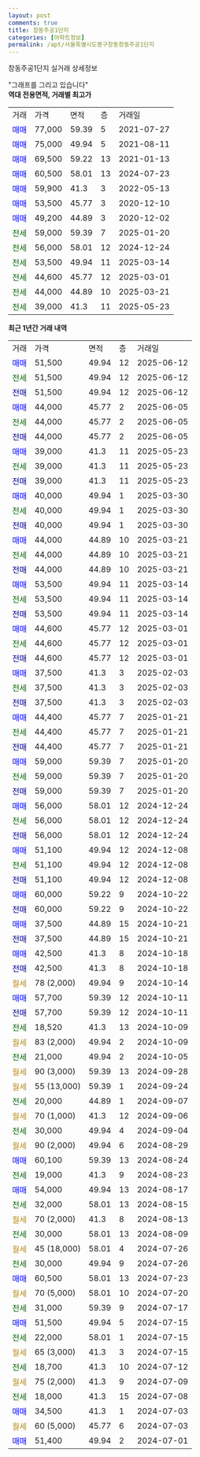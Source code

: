 ```yaml
---
layout: post
comments: true
title: 창동주공1단지
categories: [아파트정보]
permalink: /apt/서울특별시도봉구창동창동주공1단지
---
```


창동주공1단지 실거래 상세정보

<script type="text/javascript">
  google.charts.load('current', {'packages':['line', 'corechart']});
  google.charts.setOnLoadCallback(drawChart);

  function drawChart() {
    var data = new google.visualization.DataTable();
    data.addColumn('date', '거래일');
    data.addColumn('number', "매매");
    data.addColumn('number', "전세");
    data.addColumn('number', "전매");

    data.addRows([[new Date(Date.parse("2025-06-12")), 51500, null, null], [new Date(Date.parse("2025-06-12")), null, 51500, null], [new Date(Date.parse("2025-06-12")), null, null, 51500], [new Date(Date.parse("2025-06-05")), 44000, null, null], [new Date(Date.parse("2025-06-05")), null, 44000, null], [new Date(Date.parse("2025-06-05")), null, null, 44000], [new Date(Date.parse("2025-05-23")), 39000, null, null], [new Date(Date.parse("2025-05-23")), null, 39000, null], [new Date(Date.parse("2025-05-23")), null, null, 39000], [new Date(Date.parse("2025-03-30")), 40000, null, null], [new Date(Date.parse("2025-03-30")), null, 40000, null], [new Date(Date.parse("2025-03-30")), null, null, 40000], [new Date(Date.parse("2025-03-21")), 44000, null, null], [new Date(Date.parse("2025-03-21")), null, 44000, null], [new Date(Date.parse("2025-03-21")), null, null, 44000], [new Date(Date.parse("2025-03-14")), 53500, null, null], [new Date(Date.parse("2025-03-14")), null, 53500, null], [new Date(Date.parse("2025-03-14")), null, null, 53500], [new Date(Date.parse("2025-03-01")), 44600, null, null], [new Date(Date.parse("2025-03-01")), null, 44600, null], [new Date(Date.parse("2025-03-01")), null, null, 44600], [new Date(Date.parse("2025-02-03")), 37500, null, null], [new Date(Date.parse("2025-02-03")), null, 37500, null], [new Date(Date.parse("2025-02-03")), null, null, 37500], [new Date(Date.parse("2025-01-21")), 44400, null, null], [new Date(Date.parse("2025-01-21")), null, 44400, null], [new Date(Date.parse("2025-01-21")), null, null, 44400], [new Date(Date.parse("2025-01-20")), 59000, null, null], [new Date(Date.parse("2025-01-20")), null, 59000, null], [new Date(Date.parse("2025-01-20")), null, null, 59000], [new Date(Date.parse("2024-12-24")), 56000, null, null], [new Date(Date.parse("2024-12-24")), null, 56000, null], [new Date(Date.parse("2024-12-24")), null, null, 56000], [new Date(Date.parse("2024-12-08")), 51100, null, null], [new Date(Date.parse("2024-12-08")), null, 51100, null], [new Date(Date.parse("2024-12-08")), null, null, 51100], [new Date(Date.parse("2024-10-22")), 60000, null, null], [new Date(Date.parse("2024-10-22")), null, null, 60000], [new Date(Date.parse("2024-10-21")), 37500, null, null], [new Date(Date.parse("2024-10-21")), null, null, 37500], [new Date(Date.parse("2024-10-18")), 42500, null, null], [new Date(Date.parse("2024-10-18")), null, null, 42500], [new Date(Date.parse("2024-10-14")), null, null, null], [new Date(Date.parse("2024-10-11")), 57700, null, null], [new Date(Date.parse("2024-10-11")), null, null, 57700], [new Date(Date.parse("2024-10-09")), null, 18520, null], [new Date(Date.parse("2024-10-09")), null, null, null], [new Date(Date.parse("2024-10-05")), null, 21000, null], [new Date(Date.parse("2024-09-28")), null, null, null], [new Date(Date.parse("2024-09-24")), null, null, null], [new Date(Date.parse("2024-09-07")), null, 20000, null], [new Date(Date.parse("2024-09-06")), null, null, null], [new Date(Date.parse("2024-09-04")), null, 30000, null], [new Date(Date.parse("2024-08-29")), null, null, null], [new Date(Date.parse("2024-08-24")), 60100, null, null], [new Date(Date.parse("2024-08-23")), null, 19000, null], [new Date(Date.parse("2024-08-17")), 54000, null, null], [new Date(Date.parse("2024-08-15")), null, 32000, null], [new Date(Date.parse("2024-08-13")), null, null, null], [new Date(Date.parse("2024-08-09")), null, 30000, null], [new Date(Date.parse("2024-07-26")), null, null, null], [new Date(Date.parse("2024-07-26")), null, 30000, null], [new Date(Date.parse("2024-07-23")), 60500, null, null], [new Date(Date.parse("2024-07-20")), null, null, null], [new Date(Date.parse("2024-07-17")), null, 31000, null], [new Date(Date.parse("2024-07-15")), 51500, null, null], [new Date(Date.parse("2024-07-15")), null, 22000, null], [new Date(Date.parse("2024-07-15")), null, null, null], [new Date(Date.parse("2024-07-12")), null, 18700, null], [new Date(Date.parse("2024-07-09")), null, null, null], [new Date(Date.parse("2024-07-08")), null, 18000, null], [new Date(Date.parse("2024-07-03")), 34500, null, null], [new Date(Date.parse("2024-07-03")), null, null, null], [new Date(Date.parse("2024-07-01")), 51400, null, null]]);

    var options = {
      hAxis: {
        format: 'yyyy/MM/dd'
      },    
      lineWidth: 0,
      pointsVisible: true,    
      title: '최근 1년간 유형별 실거래가 분포',
      legend: { position: 'bottom' }
    };

    var formatter = new google.visualization.NumberFormat({pattern:'###,###'} );
    formatter.format(data, 1);
    formatter.format(data, 2);
    
    setTimeout(function() {
        var chart = new google.visualization.LineChart(document.getElementById('columnchart_material'));
        chart.draw(data, (options));
        document.getElementById('loading').style.display = 'none';
    }, 200);
  }
</script>


<div id="loading" style="z-index:20; display: block; margin-left: 0px">"그래프를 그리고 있습니다"</div>
<div id="columnchart_material" style="width: 95%; margin-left: 0px; display: block"></div>
<!-- contents start -->
<b>역대 전용면적, 거래별 최고가</b>
<table class="sortable">
    <tr>
      <td>거래</td>
      <td>가격</td>
      <td>면적</td>
      <td>층</td>
      <td>거래일</td>
    </tr>
        <tr>
          <td><a style="color: blue">매매</a></td>
          <td>77,000</td>
          <td>59.39</td>
          <td>5</td>
          <td>2021-07-27</td>
        </tr>            <tr>
          <td><a style="color: blue">매매</a></td>
          <td>75,000</td>
          <td>49.94</td>
          <td>5</td>
          <td>2021-08-11</td>
        </tr>            <tr>
          <td><a style="color: blue">매매</a></td>
          <td>69,500</td>
          <td>59.22</td>
          <td>13</td>
          <td>2021-01-13</td>
        </tr>            <tr>
          <td><a style="color: blue">매매</a></td>
          <td>60,500</td>
          <td>58.01</td>
          <td>13</td>
          <td>2024-07-23</td>
        </tr>            <tr>
          <td><a style="color: blue">매매</a></td>
          <td>59,900</td>
          <td>41.3</td>
          <td>3</td>
          <td>2022-05-13</td>
        </tr>            <tr>
          <td><a style="color: blue">매매</a></td>
          <td>53,500</td>
          <td>45.77</td>
          <td>3</td>
          <td>2020-12-10</td>
        </tr>            <tr>
          <td><a style="color: blue">매매</a></td>
          <td>49,200</td>
          <td>44.89</td>
          <td>3</td>
          <td>2020-12-02</td>
        </tr>        
        <tr>
              <td><a style="color: darkgreen">전세</a></td>
              <td>59,000</td>
              <td>59.39</td>
              <td>7</td>
              <td>2025-01-20</td>
            </tr>            <tr>
              <td><a style="color: darkgreen">전세</a></td>
              <td>56,000</td>
              <td>58.01</td>
              <td>12</td>
              <td>2024-12-24</td>
            </tr>            <tr>
              <td><a style="color: darkgreen">전세</a></td>
              <td>53,500</td>
              <td>49.94</td>
              <td>11</td>
              <td>2025-03-14</td>
            </tr>            <tr>
              <td><a style="color: darkgreen">전세</a></td>
              <td>44,600</td>
              <td>45.77</td>
              <td>12</td>
              <td>2025-03-01</td>
            </tr>            <tr>
              <td><a style="color: darkgreen">전세</a></td>
              <td>44,000</td>
              <td>44.89</td>
              <td>10</td>
              <td>2025-03-21</td>
            </tr>            <tr>
              <td><a style="color: darkgreen">전세</a></td>
              <td>39,000</td>
              <td>41.3</td>
              <td>11</td>
              <td>2025-05-23</td>
            </tr>        
    
</table>

<b>최근 1년간 거래 내역</b>

<table class="sortable">
    <tr>
      <td>거래</td>
      <td>가격</td>
      <td>면적</td>
      <td>층</td>
      <td>거래일</td>
    </tr>
    <tr>
      <td><a style="color: blue">매매</a></td>
      <td>51,500</td>
      <td>49.94</td>
      <td>12</td>
      <td>2025-06-12</td>
    </tr>          <tr>
      <td><a style="color: darkgreen">전세</a></td>
      <td>51,500</td>
      <td>49.94</td>
      <td>12</td>
      <td>2025-06-12</td>
    </tr>          <tr>
      <td><a style="color: darkblue">전매</a></td>
      <td>51,500</td>
      <td>49.94</td>
      <td>12</td>
      <td>2025-06-12</td>
    </tr>          <tr>
      <td><a style="color: blue">매매</a></td>
      <td>44,000</td>
      <td>45.77</td>
      <td>2</td>
      <td>2025-06-05</td>
    </tr>          <tr>
      <td><a style="color: darkgreen">전세</a></td>
      <td>44,000</td>
      <td>45.77</td>
      <td>2</td>
      <td>2025-06-05</td>
    </tr>          <tr>
      <td><a style="color: darkblue">전매</a></td>
      <td>44,000</td>
      <td>45.77</td>
      <td>2</td>
      <td>2025-06-05</td>
    </tr>          <tr>
      <td><a style="color: blue">매매</a></td>
      <td>39,000</td>
      <td>41.3</td>
      <td>11</td>
      <td>2025-05-23</td>
    </tr>          <tr>
      <td><a style="color: darkgreen">전세</a></td>
      <td>39,000</td>
      <td>41.3</td>
      <td>11</td>
      <td>2025-05-23</td>
    </tr>          <tr>
      <td><a style="color: darkblue">전매</a></td>
      <td>39,000</td>
      <td>41.3</td>
      <td>11</td>
      <td>2025-05-23</td>
    </tr>          <tr>
      <td><a style="color: blue">매매</a></td>
      <td>40,000</td>
      <td>49.94</td>
      <td>1</td>
      <td>2025-03-30</td>
    </tr>          <tr>
      <td><a style="color: darkgreen">전세</a></td>
      <td>40,000</td>
      <td>49.94</td>
      <td>1</td>
      <td>2025-03-30</td>
    </tr>          <tr>
      <td><a style="color: darkblue">전매</a></td>
      <td>40,000</td>
      <td>49.94</td>
      <td>1</td>
      <td>2025-03-30</td>
    </tr>          <tr>
      <td><a style="color: blue">매매</a></td>
      <td>44,000</td>
      <td>44.89</td>
      <td>10</td>
      <td>2025-03-21</td>
    </tr>          <tr>
      <td><a style="color: darkgreen">전세</a></td>
      <td>44,000</td>
      <td>44.89</td>
      <td>10</td>
      <td>2025-03-21</td>
    </tr>          <tr>
      <td><a style="color: darkblue">전매</a></td>
      <td>44,000</td>
      <td>44.89</td>
      <td>10</td>
      <td>2025-03-21</td>
    </tr>          <tr>
      <td><a style="color: blue">매매</a></td>
      <td>53,500</td>
      <td>49.94</td>
      <td>11</td>
      <td>2025-03-14</td>
    </tr>          <tr>
      <td><a style="color: darkgreen">전세</a></td>
      <td>53,500</td>
      <td>49.94</td>
      <td>11</td>
      <td>2025-03-14</td>
    </tr>          <tr>
      <td><a style="color: darkblue">전매</a></td>
      <td>53,500</td>
      <td>49.94</td>
      <td>11</td>
      <td>2025-03-14</td>
    </tr>          <tr>
      <td><a style="color: blue">매매</a></td>
      <td>44,600</td>
      <td>45.77</td>
      <td>12</td>
      <td>2025-03-01</td>
    </tr>          <tr>
      <td><a style="color: darkgreen">전세</a></td>
      <td>44,600</td>
      <td>45.77</td>
      <td>12</td>
      <td>2025-03-01</td>
    </tr>          <tr>
      <td><a style="color: darkblue">전매</a></td>
      <td>44,600</td>
      <td>45.77</td>
      <td>12</td>
      <td>2025-03-01</td>
    </tr>          <tr>
      <td><a style="color: blue">매매</a></td>
      <td>37,500</td>
      <td>41.3</td>
      <td>3</td>
      <td>2025-02-03</td>
    </tr>          <tr>
      <td><a style="color: darkgreen">전세</a></td>
      <td>37,500</td>
      <td>41.3</td>
      <td>3</td>
      <td>2025-02-03</td>
    </tr>          <tr>
      <td><a style="color: darkblue">전매</a></td>
      <td>37,500</td>
      <td>41.3</td>
      <td>3</td>
      <td>2025-02-03</td>
    </tr>          <tr>
      <td><a style="color: blue">매매</a></td>
      <td>44,400</td>
      <td>45.77</td>
      <td>7</td>
      <td>2025-01-21</td>
    </tr>          <tr>
      <td><a style="color: darkgreen">전세</a></td>
      <td>44,400</td>
      <td>45.77</td>
      <td>7</td>
      <td>2025-01-21</td>
    </tr>          <tr>
      <td><a style="color: darkblue">전매</a></td>
      <td>44,400</td>
      <td>45.77</td>
      <td>7</td>
      <td>2025-01-21</td>
    </tr>          <tr>
      <td><a style="color: blue">매매</a></td>
      <td>59,000</td>
      <td>59.39</td>
      <td>7</td>
      <td>2025-01-20</td>
    </tr>          <tr>
      <td><a style="color: darkgreen">전세</a></td>
      <td>59,000</td>
      <td>59.39</td>
      <td>7</td>
      <td>2025-01-20</td>
    </tr>          <tr>
      <td><a style="color: darkblue">전매</a></td>
      <td>59,000</td>
      <td>59.39</td>
      <td>7</td>
      <td>2025-01-20</td>
    </tr>          <tr>
      <td><a style="color: blue">매매</a></td>
      <td>56,000</td>
      <td>58.01</td>
      <td>12</td>
      <td>2024-12-24</td>
    </tr>          <tr>
      <td><a style="color: darkgreen">전세</a></td>
      <td>56,000</td>
      <td>58.01</td>
      <td>12</td>
      <td>2024-12-24</td>
    </tr>          <tr>
      <td><a style="color: darkblue">전매</a></td>
      <td>56,000</td>
      <td>58.01</td>
      <td>12</td>
      <td>2024-12-24</td>
    </tr>          <tr>
      <td><a style="color: blue">매매</a></td>
      <td>51,100</td>
      <td>49.94</td>
      <td>12</td>
      <td>2024-12-08</td>
    </tr>          <tr>
      <td><a style="color: darkgreen">전세</a></td>
      <td>51,100</td>
      <td>49.94</td>
      <td>12</td>
      <td>2024-12-08</td>
    </tr>          <tr>
      <td><a style="color: darkblue">전매</a></td>
      <td>51,100</td>
      <td>49.94</td>
      <td>12</td>
      <td>2024-12-08</td>
    </tr>          <tr>
      <td><a style="color: blue">매매</a></td>
      <td>60,000</td>
      <td>59.22</td>
      <td>9</td>
      <td>2024-10-22</td>
    </tr>          <tr>
      <td><a style="color: darkblue">전매</a></td>
      <td>60,000</td>
      <td>59.22</td>
      <td>9</td>
      <td>2024-10-22</td>
    </tr>          <tr>
      <td><a style="color: blue">매매</a></td>
      <td>37,500</td>
      <td>44.89</td>
      <td>15</td>
      <td>2024-10-21</td>
    </tr>          <tr>
      <td><a style="color: darkblue">전매</a></td>
      <td>37,500</td>
      <td>44.89</td>
      <td>15</td>
      <td>2024-10-21</td>
    </tr>          <tr>
      <td><a style="color: blue">매매</a></td>
      <td>42,500</td>
      <td>41.3</td>
      <td>8</td>
      <td>2024-10-18</td>
    </tr>          <tr>
      <td><a style="color: darkblue">전매</a></td>
      <td>42,500</td>
      <td>41.3</td>
      <td>8</td>
      <td>2024-10-18</td>
    </tr>          <tr>
      <td><a style="color: darkgoldenrod">월세</a></td>
      <td>78 (2,000)</td>
      <td>49.94</td>
      <td>9</td>
      <td>2024-10-14</td>
    </tr>          <tr>
      <td><a style="color: blue">매매</a></td>
      <td>57,700</td>
      <td>59.39</td>
      <td>12</td>
      <td>2024-10-11</td>
    </tr>          <tr>
      <td><a style="color: darkblue">전매</a></td>
      <td>57,700</td>
      <td>59.39</td>
      <td>12</td>
      <td>2024-10-11</td>
    </tr>          <tr>
      <td><a style="color: darkgreen">전세</a></td>
      <td>18,520</td>
      <td>41.3</td>
      <td>13</td>
      <td>2024-10-09</td>
    </tr>          <tr>
      <td><a style="color: darkgoldenrod">월세</a></td>
      <td>83 (2,000)</td>
      <td>49.94</td>
      <td>2</td>
      <td>2024-10-09</td>
    </tr>          <tr>
      <td><a style="color: darkgreen">전세</a></td>
      <td>21,000</td>
      <td>49.94</td>
      <td>2</td>
      <td>2024-10-05</td>
    </tr>          <tr>
      <td><a style="color: darkgoldenrod">월세</a></td>
      <td>90 (3,000)</td>
      <td>59.39</td>
      <td>13</td>
      <td>2024-09-28</td>
    </tr>          <tr>
      <td><a style="color: darkgoldenrod">월세</a></td>
      <td>55 (13,000)</td>
      <td>59.39</td>
      <td>1</td>
      <td>2024-09-24</td>
    </tr>          <tr>
      <td><a style="color: darkgreen">전세</a></td>
      <td>20,000</td>
      <td>44.89</td>
      <td>1</td>
      <td>2024-09-07</td>
    </tr>          <tr>
      <td><a style="color: darkgoldenrod">월세</a></td>
      <td>70 (1,000)</td>
      <td>41.3</td>
      <td>12</td>
      <td>2024-09-06</td>
    </tr>          <tr>
      <td><a style="color: darkgreen">전세</a></td>
      <td>30,000</td>
      <td>49.94</td>
      <td>4</td>
      <td>2024-09-04</td>
    </tr>          <tr>
      <td><a style="color: darkgoldenrod">월세</a></td>
      <td>90 (2,000)</td>
      <td>49.94</td>
      <td>6</td>
      <td>2024-08-29</td>
    </tr>          <tr>
      <td><a style="color: blue">매매</a></td>
      <td>60,100</td>
      <td>59.39</td>
      <td>13</td>
      <td>2024-08-24</td>
    </tr>          <tr>
      <td><a style="color: darkgreen">전세</a></td>
      <td>19,000</td>
      <td>41.3</td>
      <td>9</td>
      <td>2024-08-23</td>
    </tr>          <tr>
      <td><a style="color: blue">매매</a></td>
      <td>54,000</td>
      <td>49.94</td>
      <td>13</td>
      <td>2024-08-17</td>
    </tr>          <tr>
      <td><a style="color: darkgreen">전세</a></td>
      <td>32,000</td>
      <td>58.01</td>
      <td>13</td>
      <td>2024-08-15</td>
    </tr>          <tr>
      <td><a style="color: darkgoldenrod">월세</a></td>
      <td>70 (2,000)</td>
      <td>41.3</td>
      <td>8</td>
      <td>2024-08-13</td>
    </tr>          <tr>
      <td><a style="color: darkgreen">전세</a></td>
      <td>30,000</td>
      <td>58.01</td>
      <td>13</td>
      <td>2024-08-09</td>
    </tr>          <tr>
      <td><a style="color: darkgoldenrod">월세</a></td>
      <td>45 (18,000)</td>
      <td>58.01</td>
      <td>4</td>
      <td>2024-07-26</td>
    </tr>          <tr>
      <td><a style="color: darkgreen">전세</a></td>
      <td>30,000</td>
      <td>49.94</td>
      <td>9</td>
      <td>2024-07-26</td>
    </tr>          <tr>
      <td><a style="color: blue">매매</a></td>
      <td>60,500</td>
      <td>58.01</td>
      <td>13</td>
      <td>2024-07-23</td>
    </tr>          <tr>
      <td><a style="color: darkgoldenrod">월세</a></td>
      <td>70 (5,000)</td>
      <td>58.01</td>
      <td>10</td>
      <td>2024-07-20</td>
    </tr>          <tr>
      <td><a style="color: darkgreen">전세</a></td>
      <td>31,000</td>
      <td>59.39</td>
      <td>9</td>
      <td>2024-07-17</td>
    </tr>          <tr>
      <td><a style="color: blue">매매</a></td>
      <td>51,500</td>
      <td>49.94</td>
      <td>5</td>
      <td>2024-07-15</td>
    </tr>          <tr>
      <td><a style="color: darkgreen">전세</a></td>
      <td>22,000</td>
      <td>58.01</td>
      <td>1</td>
      <td>2024-07-15</td>
    </tr>          <tr>
      <td><a style="color: darkgoldenrod">월세</a></td>
      <td>65 (3,000)</td>
      <td>41.3</td>
      <td>3</td>
      <td>2024-07-15</td>
    </tr>          <tr>
      <td><a style="color: darkgreen">전세</a></td>
      <td>18,700</td>
      <td>41.3</td>
      <td>10</td>
      <td>2024-07-12</td>
    </tr>          <tr>
      <td><a style="color: darkgoldenrod">월세</a></td>
      <td>75 (2,000)</td>
      <td>41.3</td>
      <td>9</td>
      <td>2024-07-09</td>
    </tr>          <tr>
      <td><a style="color: darkgreen">전세</a></td>
      <td>18,000</td>
      <td>41.3</td>
      <td>15</td>
      <td>2024-07-08</td>
    </tr>          <tr>
      <td><a style="color: blue">매매</a></td>
      <td>34,500</td>
      <td>41.3</td>
      <td>1</td>
      <td>2024-07-03</td>
    </tr>          <tr>
      <td><a style="color: darkgoldenrod">월세</a></td>
      <td>60 (5,000)</td>
      <td>45.77</td>
      <td>6</td>
      <td>2024-07-03</td>
    </tr>          <tr>
      <td><a style="color: blue">매매</a></td>
      <td>51,400</td>
      <td>49.94</td>
      <td>2</td>
      <td>2024-07-01</td>
    </tr>      </table>
<!-- contents end -->    

